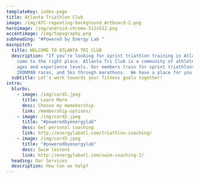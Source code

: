 ```yaml
---
templateKey: index-page
title: Atlanta Triathlon Club
image: /img/ATC-repeating-background_Artboard-2.png
heroimage: /img/android-chrome-512x512.png
accentimage: /img/topography.png
subheading: "#Powered by Energy Lab "
mainpitch:
  title: WELCOME TO ATLANTA TRI CLUB
  description: "If you’re looking for sprint triathlon training in Atlanta, you’ve
    come to the right place. Atlanta Tri Club is a community of athletes of all
    ages and experience levels. Our members train for sprint triathlons through
    IRONMAN races, and 5ks through marathons.  We have a place for you! "
  subtitle: Let's work towards your fitness goals together!
intro:
  blurbs:
    - image: /img/card1.jpeg
      title: Learn More
      desc: Choose my memebership
      link: /membership-options/
    - image: /img/card2.jpeg
      title: "#poweredbyenergylab"
      desc: Get personal coaching
      link: http://energylabatl.com/triathlon-coaching/
    - image: /img/card3.jpeg
      title: "#poweredbyenergylab"
      desc: Swim lessons
      link: http://energylabatl.com/swim-coaching-2/
  heading: Our Services
  description: How Can we help?
---
```

